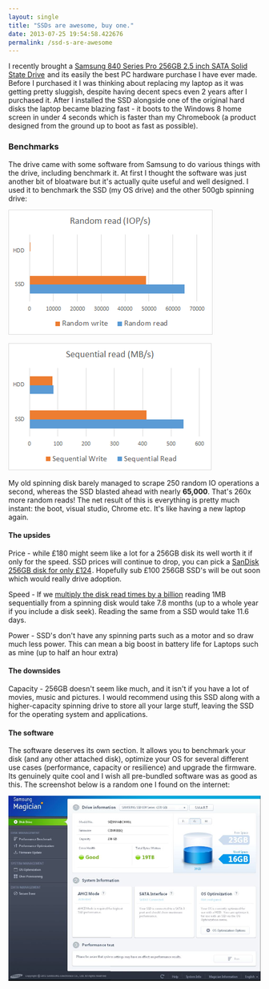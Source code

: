 ```yaml
---
layout: single
title: "SSDs are awesome, buy one."
date: 2013-07-25 19:54:58.422676
permalink: /ssd-s-are-awesome
---
```


I recently brought a [Samsung 840 Series Pro 256GB 2.5 inch SATA Solid State Drive](http://www.amazon.co.uk/gp/product/B009LI7CTY/ref=as_li_qf_sp_asin_tl?ie=UTF8&camp=1634&creative=6738&creativeASIN=B009LI7CTY&linkCode=as2&tag=tomscorneofth-21)<img src="http://ir-uk.amazon-adsystem.com/e/ir?t=tomscorneofth-21&l=as2&o=2&a=B009LI7CTY" width="1" height="1" border="0" alt="" style="border:none !important; margin:0px !important;" /> and its easily the best PC hardware purchase I have ever made. Before I purchased it I was thinking about replacing my laptop as it was getting pretty sluggish, despite having decent specs even 2 years after I purchased it. After I installed the SSD alongside one of the original hard disks the laptop became blazing fast - it boots to the Windows 8 home screen in under 4 seconds which is faster than my Chromebook (a product designed from the ground up to boot as fast as possible).

### Benchmarks
The drive came with some software from Samsung to do various things with the drive, including benchmark it. At first I thought the software was just another bit of bloatware but it's actually quite useful and well designed. I used it to benchmark the SSD (my OS drive) and the other 500gb spinning drive:

![](./random_read_SBZPCL22.png)

![](./seq_read_FUYDUCZR.png)


My old spinning disk barely managed to scrape 250 random IO operations a second, whereas the SSD blasted ahead with nearly **65,000**. That's 260x more random reads! The net result of this is everything is pretty much instant: the boot, visual studio, Chrome etc. It's like having a new laptop again.

#### The upsides
Price - while £180 might seem like a lot for a 256GB disk its well worth it if only for the speed. SSD prices will continue to drop, you can pick a <a href="http://www.amazon.co.uk/gp/product/B00DJ1CQSG/ref=as_li_ss_tl?ie=UTF8&camp=1634&creative=19450&creativeASIN=B00DJ1CQSG&linkCode=as2&tag=tomscorneofth-21">SanDisk 256GB disk for only £124</a><img src="http://ir-uk.amazon-adsystem.com/e/ir?t=tomscorneofth-21&l=as2&o=2&a=B00DJ1CQSG" width="1" height="1" border="0" alt="" style="border:none !important; margin:0px !important;" />. Hopefully sub £100 256GB SSD's will be out soon which would really drive adoption.

Speed - If we [multiply the disk read times by a billion](https://gist.github.com/hellerbarde/2843375) reading 1MB sequentially from a spinning disk would take 7.8 months (up to a whole year if you include a disk seek). Reading the same from a SSD would take 11.6 days.

Power - SSD's don't have any spinning parts such as a motor and so draw much less power. This can mean a big boost in battery life for Laptops such as mine (up to half an hour extra)

#### The downsides
Capacity - 256GB doesn't seem like much, and it isn't if you have a lot of movies, music and pictures. I would recommend using this SSD along with a higher-capacity spinning drive to store all your large stuff, leaving the SSD for the operating system and applications.

#### The software
The software deserves its own section. It allows you to benchmark your disk (and any other attached disk), optimize your OS for several different use cases (performance, capacity or resilience) and upgrade the firmware. Its genuinely quite cool and I wish all pre-bundled software was as good as this. The screenshot below is a random one I found on the internet:

![](./samsung_magicansnip_zps108af93f_OVRBMA4K.jpg)
    